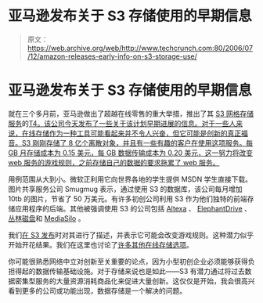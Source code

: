 # 亚马逊发布关于 S3 存储使用的早期信息 

> 原文：<https://web.archive.org/web/http://www.techcrunch.com:80/2006/07/12/amazon-releases-early-info-on-s3-storage-use/>

# 亚马逊发布关于 S3 存储使用的早期信息

 [](https://web.archive.org/web/20221205082645/http://aws.amazon.com/s3) 就在三个多月前，亚马逊做出了超越在线零售的重大举措，推出了其 [S3 网格存储服务](https://web.archive.org/web/20221205082645/http://aws.amazon.com/s3)的[T4。该公司今天发布了一些关于该计划早期进展的信息。对于一些人来说，在线存储作为一种工具可能看起来并不令人兴奋，但它可能是创新的真正福音。S3 刚刚存储了 8 亿个离散对象，并且有一些有趣的客户在使用这项服务。每 GB 月存储成本为 0.15 美元，每 GB 数据传输成本为 0.20 美元，这一努力将改变 web 服务的游戏规则，之前存储自己的数据的要求拖累了 web 服务。](https://web.archive.org/web/20221205082645/http://www.beta.techcrunch.com/2006/03/14/amazon-grid-storage-web-service-launches/)

用例范围从大到小。微软正利用它向世界各地的学生提供 MSDN 学生直接下载。图片共享服务公司 Smugmug 表示，通过使用 S3 的数据库，该公司每月增加 10tb 的图片，节省了 50 万美元。有许多初创公司利用 S3 作为他们独特的前端存储应用程序的后端。其他被强调使用 S3 的公司包括 [Altexa](https://web.archive.org/web/20221205082645/http://altexa.com/) 、 [ElephantDrive](https://web.archive.org/web/20221205082645/http://elephantdrive.com/) 、[丛林磁盘](https://web.archive.org/web/20221205082645/http://jungledisk.com/)和 [MediaSilo](https://web.archive.org/web/20221205082645/http://mediasilo.com/) 。

我们[在 S3 发布](https://web.archive.org/web/20221205082645/http://www.beta.techcrunch.com/2006/03/14/amazon-grid-storage-web-service-launches/)时对其进行了描述，并表示它可能会改变游戏规则。这种潜力似乎开始开花结果。我们在这里也讨论了[许多其他在线存储选项](https://web.archive.org/web/20221205082645/http://www.beta.techcrunch.com/2006/01/31/the-online-storage-gang/)。

你可能很熟悉网络中立对创新至关重要的论点，因为小型初创企业必须能够获得负担得起的数据传输基础设施。对于存储来说也是如此——S3 有潜力通过将过去数据密集型服务的大量资源消耗商品化来促进大量创新。这仅仅是开始，我会很高兴看到更多的公司或功能出现，数据存储是一个解决的问题。